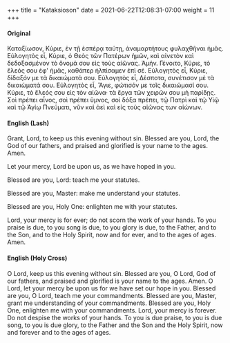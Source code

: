 +++
title = "Kataksioson"
date =  2021-06-22T12:08:31-07:00
weight = 11
+++

#### Original

Καταξίωσον, Κύριε, ἐν τῇ ἑσπέρᾳ ταύτῃ, ἀναμαρτήτους φυλαχθῆναι ἡμᾶς. Εὐλογητὸς εἶ, Κύριε, ὁ Θεὸς τῶν Πατέρων ἡμῶν, καὶ αἰνετὸν καὶ δεδοξασμένον τὸ ὄνομά σου εἰς τοὺς αἰῶνας. Ἀμήν. Γένοιτο, Κύριε, τὸ ἔλεός σου ἐφ' ἡμᾶς, καθάπερ ἠλπίσαμεν ἐπὶ σέ. Εὐλογητὸς εἶ, Κύριε, δίδαξόν με τὰ δικαιώματά σου. Εὐλογητὸς εἶ, Δέσποτα, συνέτισον μὲ τὰ δικαιώματά σου. Εὐλογητὸς εἶ, Ἅγιε, φώτισόν με τοῖς δικαιώμασί σου. Κύριε, τὸ ἔλεός σου εἰς τὸν αἰῶνα· τὰ ἔργα τῶν χειρῶν σου μὴ παρίδῃς. Σοὶ πρέπει αἶνος, σοὶ πρέπει ὕμνος, σοὶ δόξα πρέπει, τῷ Πατρὶ καὶ τῷ Υἱῷ καὶ τῷ Ἁγίῳ Πνεύματι, νῦν καὶ ἀεὶ καὶ εἰς τοὺς αἰῶνας των αἰώνων.

#### English (Lash)

Grant, Lord, to keep us this
evening without sin. Blessed are
you, Lord, the God of our fathers,
and praised and glorified is your
name to the ages. Amen.


Let your mercy, Lord be upon us,
as we have hoped in you.


Blessed are you, Lord: teach me
your statutes.


Blessed are you, Master: make me
understand your statutes.


Blessed are you, Holy One: enlighten
me with your statutes.


Lord, your mercy is for ever; do not
scorn the work of your hands. To
you praise is due, to you song is
due, to you glory is due, to the Father,
and to the Son, and to the
Holy Spirit, now and for ever, and to the ages of ages. Amen.

#### English (Holy Cross)

O Lord, keep us this evening without sin. Blessed are you, O Lord, God of our fathers, and praised and glorified is your name to the ages. Amen. O Lord, let your mercy be upon us for we have set our hope in you. Blessed are you, O Lord, teach me your commandments. Blessed are you, Master, grant me understanding of your commandments. Blessed are you, Holy One, enlighten me with your commandments. Lord, your mercy is forever. Do not despise the works of your hands. To you is due praise, to you is due song, to you is due glory, to the Father and the Son and the Holy Spirit, now and forever and to the ages of ages.